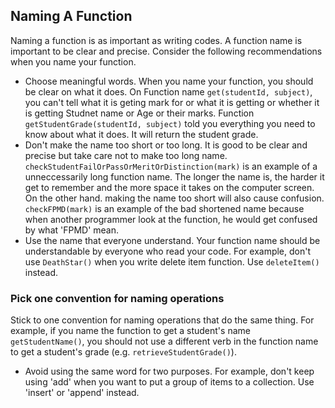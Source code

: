 ## Naming A Function

Naming a function is as important as writing codes. 
A function name is important to be clear and precise. 
Consider the following recommendations when you name your function. 

- Choose meaningful words. 
  When you name your function, you should be clear on what it does. 
  On Function name `get(studentId, subject)`, you can't tell what it is geting mark for or what it is getting or whether it is getting Studnet name or Age or their marks. 
  Function `getStudentGrade(studentId, subject)` told you everything you need to know about what it does. 
  It will return the student grade.
- Don't make the name too short or too long. 
  It is good to be clear and precise but take care not to make too long name. 
  `checkStudentFailOrPassOrMeritOrDistinction(mark)` is an example of a unneccessarily long function name.
  The longer the name is, the harder it get to remember and the more space it takes on the computer screen.
  On the other hand. making the name too short will also cause confusion. 
  `checkFPMD(mark)` is an example of the bad shortened name because when another programmer look at the function, he would get confused by what 'FPMD' mean.
- Use the name that everyone understand. 
  Your function name should be understandable by everyone who read your code. 
  For example, don't use `DeathStar()` when you write delete item function. Use `deleteItem()` instead.
### Pick one convention for naming operations

Stick to one convention for naming operations that do the same thing. 
For example, if you name the function to get a student's name `getStudentName()`, you should not use a different verb in the function name to get a student's grade  (e.g. `retrieveStudentGrade()`).
- Avoid using the same word for two purposes. 
  For example, don't keep using 'add' when you want to put a group of items to a collection. 
  Use 'insert' or 'append' instead.
